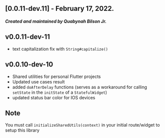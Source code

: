 ## [0.0.11-dev.11] - February 17, 2022.
##### Created and maintained by <strong>Quabynah Bilson Jr.</strong>

## v0.0.11-dev-11
- text capitalization fix with `String#capitalize()`

## v0.0.10-dev-10
- Shared utilities for personal Flutter projects
- Updated use cases result
- added `doAfterDelay` functions (serves as a workaround for calling `setState` in the `initState` of
  a `StatefulWidget`)
- updated status bar color for IOS devices


## Note

You must call `initializeSharedUtils(context)` in your initial route/widget to setup this library

